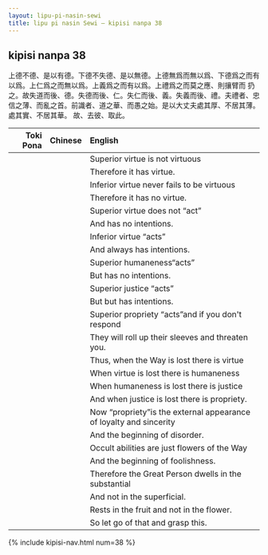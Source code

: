 ```yaml
---
layout: lipu-pi-nasin-sewi
title: lipu pi nasin Sewi — kipisi nanpa 38
---
```


## kipisi nanpa 38

上德不德、是以有德。下德不失德、是以無德。上德無爲而無以爲、下德爲之而有以爲。上仁爲之而無以爲。上義爲之而有以爲。上禮爲之而莫之應、則攘臂而 扔 之。故失道而後、德。失德而後、仁。失仁而後、義。失義而後、禮。夫禮者、忠信之薄、而亂之首。前識者、道之華、而愚之始。是以大丈夫處其厚、不居其薄。處其實、不居其華。 故、去彼、取此。

| Toki Pona | Chinese | English
|-:|:-:|:-
|  |  | Superior virtue is not virtuous
|  |  | Therefore it has virtue.
|  |  | Inferior virtue never fails to be virtuous
|  |  | Therefore it has no virtue.
|  |  | Superior virtue does not “act”
|  |  | And has no intentions.
|  |  | Inferior virtue “acts”
|  |  | And always has intentions.
|  |  | Superior humaneness“acts”
|  |  | But has no intentions.
|  |  | Superior justice “acts”
|  |  | But but has intentions.
|  |  | Superior propriety “acts”and if you don't respond
|  |  | They will roll up their sleeves and threaten you.
|  |  | Thus, when the Way is lost there is virtue
|  |  | When virtue is lost there is humaneness
|  |  | When humaneness is lost there is justice
|  |  | And when justice is lost there is propriety.
|  |  | Now “propriety”is the external appearance of loyalty and sincerity
|  |  | And the beginning of disorder.
|  |  | Occult abilities are just flowers of the Way
|  |  | And the beginning of foolishness.
|  |  | Therefore the Great Person dwells in the substantial
|  |  | And not in the superficial.
|  |  | Rests in the fruit and not in the flower.
|  |  | So let go of that and grasp this.

{% include kipisi-nav.html num=38 %}
